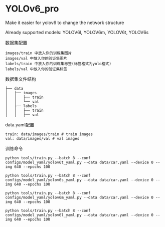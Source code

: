 # YOLOv6_pro
Make it easier for yolov6 to change the network structure

Already supported models:
YOLOV6l,
YOLOV6m,
YOLOV6t,
YOLOV6s
<summary> 数据集配置 </summary>

```
images/train 中放入你的训练集图片
images/val 中放入你的验证集图片
labels/train 中放入你的训练集标签(标签格式为yolo格式)
labels/val 中放入你的验证集标签 
```
<summary> 数据集文件结构 </summary>

```
├── data
│   ├── images
│   │   ├── train
│   │   └── val
│   ├── labels
│   │   ├── train
│   │   ├── val
```

<summary> data.yaml配置 </summary>

```shell
train: data/images/train # train images
val: data/images/val # val images
```

<summary> 训练命令 </summary>

```shell
python tools/train.py --batch 8 --conf configs/model_yaml/yolov6t_yaml.py --data data/car.yaml --device 0 --img 640 --epochs 100
```

```shell
python tools/train.py --batch 8 --conf configs/model_yaml/yolov6s_yaml.py --data data/car.yaml --device 0 --img 640 --epochs 100
```

```shell
python tools/train.py --batch 8 --conf configs/model_yaml/yolov6m_yaml.py --data data/car.yaml --device 0 --img 640 --epochs 100
```

```shell
python tools/train.py --batch 8 --conf configs/model_yaml/yolov6l_yaml.py --data data/car.yaml --device 0 --img 640 --epochs 100
```
